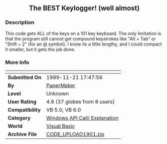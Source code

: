 ﻿<div align="center">

## The BEST Keylogger\! \(well almost\)


</div>

### Description

This code gets ALL of the keys on a 101 key keyboard. The only limitation is that the program still cannot get compound keystrokes like "Alt + Tab" or "Shift + 2" (for an @ symbol). I know its a little lengthy, and I could compact it smaller, but it gets the job done.
 
### More Info
 


<span>             |<span>
---                |---
**Submitted On**   |1999-11-21 17:47:58
**By**             |[PaperMaker](https://github.com/Planet-Source-Code/PSCIndex/blob/master/ByAuthor/papermaker.md)
**Level**          |Unknown
**User Rating**    |4.6 (37 globes from 8 users)
**Compatibility**  |VB 5\.0, VB 6\.0
**Category**       |[Windows API Call/ Explanation](https://github.com/Planet-Source-Code/PSCIndex/blob/master/ByCategory/windows-api-call-explanation__1-39.md)
**World**          |[Visual Basic](https://github.com/Planet-Source-Code/PSCIndex/blob/master/ByWorld/visual-basic.md)
**Archive File**   |[CODE\_UPLOAD1901\.zip](https://github.com/Planet-Source-Code/papermaker-the-best-keylogger-well-almost__1-4541/archive/master.zip)








